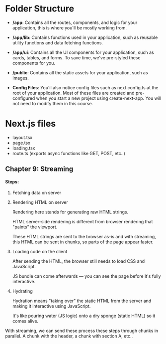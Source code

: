 # Folder Structure

- **/app**: Contains all the routes, components, and logic for your application, this is where you'll be mostly working from.

- **/app/lib**: Contains functions used in your application, such as reusable utility functions and data fetching functions.

- **/app/ui**: Contains all the UI components for your application, such as cards, tables, and forms. To save time, we've pre-styled these components for you.

- **/public**: Contains all the static assets for your application, such as images.

- **Config Files**: You'll also notice config files such as next.config.ts at the root of your application. Most of these files are created and pre-configured when you start a new project using create-next-app. You will not need to modify them in this course.

# Next.js files

- layout.tsx
- page.tsx
- loading.tsx
- route.ts (exports async functions like GET, POST, etc..)



## Chapter 9: Streaming

#### Steps:
1. Fetching data on server
2. Rendering HTML on server
  
    Rendering here stands for generating raw HTML strings.
    
    HTML server-side rendering is different from browser rendering that "paints" the viewport.

    These HTML strings are sent to the browser as-is and with streaming, this HTML can be sent in chunks, so parts of the page appear faster.

3. Loading code on the client

    After sending the HTML, the browser still needs to load CSS and JavaScript. 

    JS bundle can come afterwards — you can see the page before it's fully interactive.

4. Hydrating

    Hydration means "taking over" the static HTML from the server and making it interactive using JavaScript.

    It's like pouring water (JS logic) onto a dry sponge (static HTML) so it comes alive.


With streaming, we can send these process these steps through chunks in parallel. A chunk with the header, a chunk with section A, etc..